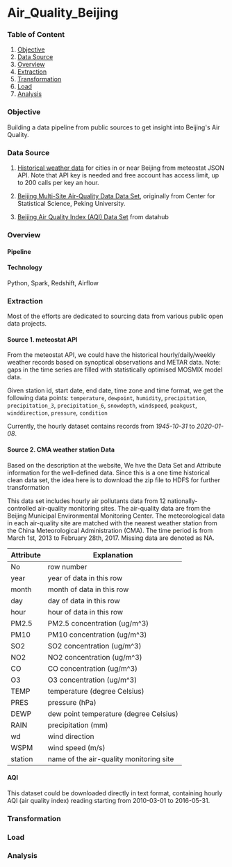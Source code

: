 # Air_Quality_Beijing

### Table of Content
1. [Objective](#objective)
2. [Data Source](#data-source)
3. [Overview](#overview)
4. [Extraction](#extraction)
5. [Transformation](#transformation)
6. [Load](#load)
7. [Analysis](#analysis)

### Objective
Building a data pipeline from public sources to get insight into Beijing's Air Quality.

### Data Source
1. [Historical weather data](https://api.meteostat.net/#introduction) for cities in or near Beijing from meteostat JSON API.
Note that API key is needed and free account has access limit, up to 200 calls per key an hour.

2. [Beijing Multi-Site Air-Quality Data Data Set](https://archive.ics.uci.edu/ml/datasets/Beijing+Multi-Site+Air-Quality+Data), 
originally from Center for Statistical Science, Peking University.

3. [Beijing Air Quality Index (AQI) Data Set](https://datahub.ckan.io/dataset/610fb217-0499-40e7-b53f-a50c9b02b98f/resource/772b62d8-0847-4104-ad97-ceac7fb0438d/download/beijing-aqm.txt)
from datahub

### Overview

#### Pipeline

#### Technology

Python, Spark, Redshift, Airflow

### Extraction

Most of the efforts are dedicated to sourcing data from various public open data projects. 
#### Source 1. meteostat API
From the meteostat API, we could have the historical hourly/daily/weekly weather records based on synoptical observations and METAR data. 
Note: gaps in the time series are filled with statistically optimised MOSMIX model data.

Given station id, start date, end date, time zone and time format, we get the following data points:
`temperature`, `dewpoint`, `humidity`, `precipitation`, `precipitation_3`, `precipitation_6`, `snowdepth`, `windspeed`, 
`peakgust`, `winddirection`, `pressure`, `condition`

Currently, the hourly dataset contains records from *1945-10-31* to *2020-01-08*. 

#### Source 2. CMA weather station Data
Based on the description at the website, We hve the Data Set and Attribute information for the well-defined data.
Since this is a one time historical clean data set, the idea here is to download the zip file to HDFS for further transformation

This data set includes hourly air pollutants data from 12 nationally-controlled air-quality monitoring sites. 
The air-quality data are from the Beijing Municipal Environmental Monitoring Center. 
The meteorological data in each air-quality site are matched with the nearest weather station from the China Meteorological Administration (CMA). 
The time period is from March 1st, 2013 to February 28th, 2017. Missing data are denoted as NA.

Attribute | Explanation
--- |  ---
No | row number
year | year of data in this row 
month | month of data in this row 
day | day of data in this row 
hour | hour of data in this row 
PM2.5 | PM2.5 concentration (ug/m^3) 
PM10 | PM10 concentration (ug/m^3) 
SO2 | SO2 concentration (ug/m^3) 
NO2 | NO2 concentration (ug/m^3) 
CO | CO concentration (ug/m^3) 
O3 | O3 concentration (ug/m^3) 
TEMP | temperature (degree Celsius) 
PRES | pressure (hPa) 
DEWP | dew point temperature (degree Celsius) 
RAIN | precipitation (mm) 
wd | wind direction 
WSPM | wind speed (m/s) 
station | name of the air-quality monitoring site

#### AQI
 
This dataset could be downloaded directly in text format, containing hourly AQI (air quality index) reading starting 
from 2010-03-01 to 2016-05-31.

### Transformation


### Load

### Analysis


